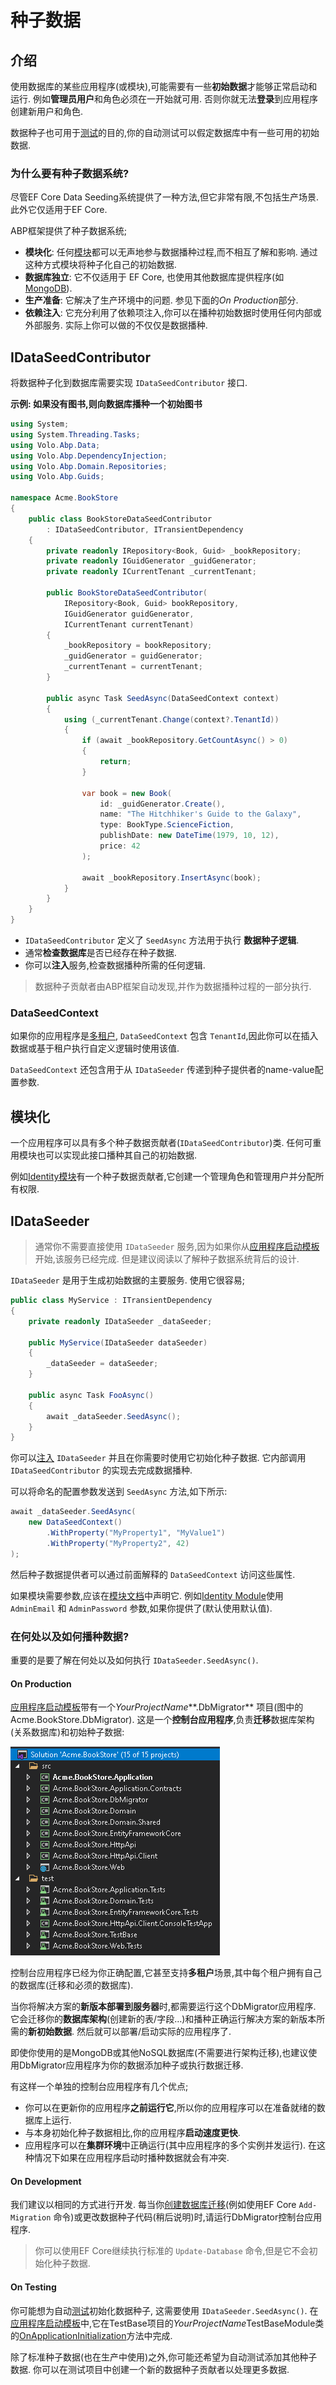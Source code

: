 # 种子数据

## 介绍

使用数据库的某些应用程序(或模块),可能需要有一些**初始数据**才能​​够正常启动和运行. 例如**管理员用户**和角色必须在一开始就可用. 否则你就无法**登录**到应用程序创建新用户和角色.

数据种子也可用于[测试](Testing.md)的目的,你的自动测试可以假定数据库中有一些可用的初始数据.

### 为什么要有种子数据系统?

尽管EF Core Data Seeding系统提供了一种方法,但它非常有限,不包括生产场景. 此外它仅适用于EF Core.

ABP框架提供了种子数据系统;

* **模块化**: 任何[模块](Module-Development-Basics.md)都可以无声地参与数据播种过程,而不相互了解和影响. 通过这种方式模块将种子化自己的初始数据.
* **数据库独立**: 它不仅适用于 EF Core, 也使用其他数据库提供程序(如 [MongoDB](MongoDB.md)).
* **生产准备**: 它解决了生产环境中的问题. 参见下面的*On Production*部分.
* **依赖注入**: 它充分利用了依赖项注入,你可以在播种初始数据时使用任何内部或外部服务. 实际上你可以做的不仅仅是数据播种.

## IDataSeedContributor

将数据种子化到数据库需要实现 `IDataSeedContributor` 接口.

**示例: 如果没有图书,则向数据库播种一个初始图书**

````csharp
using System;
using System.Threading.Tasks;
using Volo.Abp.Data;
using Volo.Abp.DependencyInjection;
using Volo.Abp.Domain.Repositories;
using Volo.Abp.Guids;

namespace Acme.BookStore
{
    public class BookStoreDataSeedContributor
        : IDataSeedContributor, ITransientDependency
    {
        private readonly IRepository<Book, Guid> _bookRepository;
        private readonly IGuidGenerator _guidGenerator;
        private readonly ICurrentTenant _currentTenant;

        public BookStoreDataSeedContributor(
            IRepository<Book, Guid> bookRepository,
            IGuidGenerator guidGenerator,
            ICurrentTenant currentTenant)
        {
            _bookRepository = bookRepository;
            _guidGenerator = guidGenerator;
            _currentTenant = currentTenant;
        }
        
        public async Task SeedAsync(DataSeedContext context)
        {
            using (_currentTenant.Change(context?.TenantId))
            {
                if (await _bookRepository.GetCountAsync() > 0)
                {
                    return;
                }

                var book = new Book(
                    id: _guidGenerator.Create(),
                    name: "The Hitchhiker's Guide to the Galaxy",
                    type: BookType.ScienceFiction,
                    publishDate: new DateTime(1979, 10, 12),
                    price: 42
                );

                await _bookRepository.InsertAsync(book);
            }
        }
    }
}
````

* `IDataSeedContributor` 定义了 `SeedAsync` 方法用于执行  **数据种子逻辑**.
* 通常**检查数据库**是否已经存在种子数据.
* 你可以**注入**服务,检查数据播种所需的任何逻辑.

> 数据种子贡献者由ABP框架自动发现,并作为数据播种过程的一部分执行.

### DataSeedContext

如果你的应用程序是[多租户](Multi-Tenancy.md), `DataSeedContext` 包含 `TenantId`,因此你可以在插入数据或基于租户执行自定义逻辑时使用该值.

`DataSeedContext` 还包含用于从 `IDataSeeder` 传递到种子提供者的name-value配置参数.

## 模块化

一个应用程序可以具有多个种子数据贡献者(`IDataSeedContributor`)类. 任何可重用模块也可以实现此接口播种其自己的初始数据.

例如[Identity模块](Modules/Identity.md)有一个种子数据贡献者,它创建一个管理角色和管理用户并分配所有权限.

## IDataSeeder

> 通常你不需要直接使用 `IDataSeeder` 服务,因为如果你从[应用程序启动模板](Startup-Templates/Application.md)开始,该服务已经完成. 但是建议阅读以了解种子数据系统背后的设计.

`IDataSeeder` 是用于生成初始数据的主要服务. 使用它很容易;

````csharp
public class MyService : ITransientDependency
{
    private readonly IDataSeeder _dataSeeder;

    public MyService(IDataSeeder dataSeeder)
    {
        _dataSeeder = dataSeeder;
    }

    public async Task FooAsync()
    {
        await _dataSeeder.SeedAsync();
    }
}
````

你可以[注入](Dependency-Injection.md) `IDataSeeder` 并且在你需要时使用它初始化种子数据. 它内部调用 `IDataSeedContributor` 的实现去完成数据播种.

可以将命名的配置参数发送到 `SeedAsync` 方法,如下所示:

````csharp
await _dataSeeder.SeedAsync(
    new DataSeedContext()
        .WithProperty("MyProperty1", "MyValue1")
        .WithProperty("MyProperty2", 42)
);
````

然后种子数据提供者可以通过前面解释的 `DataSeedContext` 访问这些属性.

如果模块需要参数,应该在[模块文档](Modules/Index.md)中声明它. 例如[Identity Module](Modules/Identity.md)使用 `AdminEmail` 和 `AdminPassword` 参数,如果你提供了(默认使用默认值).

### 在何处以及如何播种数据?

重要的是要了解在何处以及如何执行 `IDataSeeder.SeedAsync()`.

#### On Production

[应用程序启动模板](Startup-Templates/Application.md)带有一个*YourProjectName***.DbMigrator** 项目(图中的Acme.BookStore.DbMigrator). 这是一个**控制台应用程序**,负责**迁移**数据库架构(关系数据库)和初始种子数据:

![bookstore-visual-studio-solution-v3](images/bookstore-visual-studio-solution-v3.png)

控制台应用程序已经为你正确配置,它甚至支持**多租户**场景,其中每个租户拥有自己的数据库(迁移和必须的数据库).

当你将解决方案的**新版本部署到服务器**时,都需要运行这个DbMigrator应用程序. 它会迁移你的**数据库架构**(创建新的表/字段…)和播种正确运行解决方案的新版本所需的**新初始数据**. 然后就可以部署/启动实际的应用程序了.

即使你使用的是MongoDB或其他NoSQL数据库(不需要进行架构迁移),也建议使用DbMigrator应用程序为你的数据添加种子或执行数据迁移.

有这样一个单独的控制台应用程序有几个优点;

* 你可以在更新你的应用程序**之前运行它**,所以你的应用程序可以在准备就绪的数据库上运行.
* 与本身初始化种子数据相比,你的应用程序**启动速度更快**.
* 应用程序可以在**集群环境**中正确运行(其中应用程序的多个实例并发运行). 在这种情况下如果在应用程序启动时播种数据就会有冲突.

#### On Development

我们建议以相同的方式进行开发. 每当你[创建数据库迁移](https://docs.microsoft.com/en-us/ef/ef6/modeling/code-first/migrations/)(例如使用EF Core `Add-Migration` 命令)或更改数据种子代码(稍后说明)时,请运行DbMigrator控制台应用程序.

> 你可以使用EF Core继续执行标准的 `Update-Database` 命令,但是它不会初始化种子数据.

#### On Testing

你可能想为自动[测试](Testing.md)初始化数据种子, 这需要使用 `IDataSeeder.SeedAsync()`. 在[应用程序启动模板](Startup-Templates/Application.md)中,它在TestBase项目的*YourProjectName*TestBaseModule类的[OnApplicationInitialization](Module-Development-Basics.md)方法中完成.

除了标准种子数据(也在生产中使用)之外,你可能还希望为自动测试添加其他种子数据. 你可以在测试项目中创建一个新的数据种子贡献者以处理更多数据.
